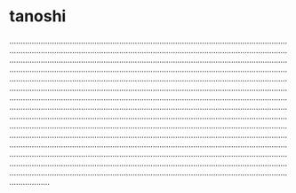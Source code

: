 # tanoshi
......................................................................................................................................................................................................................................................................................................................................................................................................................................................................................................................................................................................................................................................................................................................................................................................................................................................................................................................................................................................................................................................................................................................................................................................................................................................................................................................................................................................................................................................................................................................................................................................................................................................................................................................................................................................................................................................................................................................................................